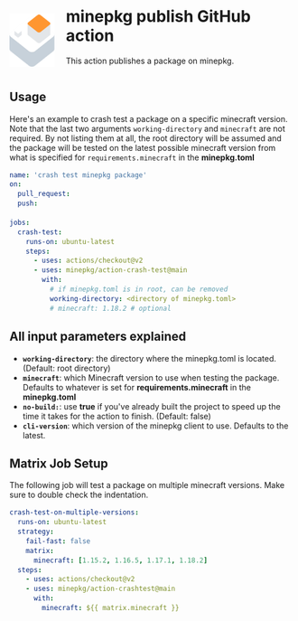 <div style="display: flex; margin: 10px 0 20px">
  <img align="left" width="80" src="./assets/mpkg-publish-logo.webp" alt="minepkg" style="margin-right: 20px; align-self: center"/>
  <div>
    <h1 style="margin-top: 0; font-size: 28px; text-decoration: none">minepkg publish GitHub action</h1>
    <p>This action publishes a package on minepkg.</p>
  </div>
</div>

## Usage

Here's an example to crash test a package on a specific minecraft version.
Note that the last two arguments `working-directory` and `minecraft` are not required. By not listing them at all, the root directory will be assumed and the package will be tested on the latest possible minecraft version from what is specified for `requirements.minecraft` in the **minepkg.toml**


```yaml
name: 'crash test minepkg package'
on: 
  pull_request:
  push:

jobs:
  crash-test:
    runs-on: ubuntu-latest
    steps:
      - uses: actions/checkout@v2
      - uses: minepkg/action-crash-test@main
        with:
          # if minepkg.toml is in root, can be removed
          working-directory: <directory of minepkg.toml>
          # minecraft: 1.18.2 # optional
```

## All input parameters explained

- **`working-directory`**: the directory where the minepkg.toml is located. (Default: root directory)
- **`minecraft`**: which Minecraft version to use when testing the package. Defaults to whatever is set for **requirements.minecraft** in the **minepkg.toml**
- **`no-build:`**: use **true** if you've already built the project to speed up the time it takes for the action to finish. (Default: false)
- **`cli-version`**: which version of the minepkg client to use. Defaults to the latest.

## Matrix Job Setup
The following job will test a package on multiple minecraft versions.
Make sure to double check the indentation.
```yaml
crash-test-on-multiple-versions:
  runs-on: ubuntu-latest
  strategy:
    fail-fast: false
    matrix:
      minecraft: [1.15.2, 1.16.5, 1.17.1, 1.18.2]
  steps:
    - uses: actions/checkout@v2
    - uses: minepkg/action-crashtest@main
      with:
        minecraft: ${{ matrix.minecraft }}
```